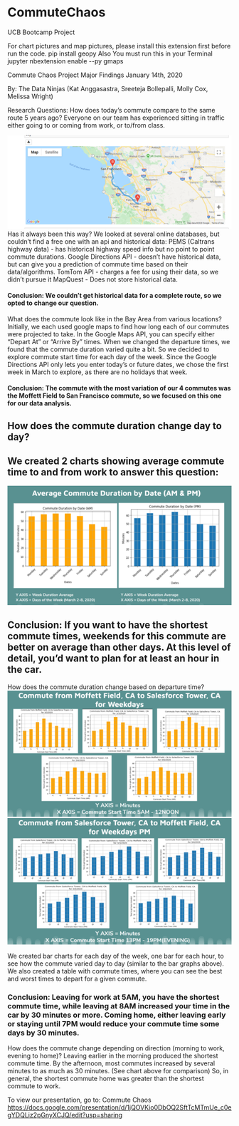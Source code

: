 # CommuteChaos
UCB Bootcamp Project

For chart pictures and map pictures, please install this extension first before run the code.
pip install geopy
Also You must run this in your Terminal jupyter nbextension enable --py gmaps


Commute Chaos Project
Major Findings
January 14th, 2020

By:  The Data Ninjas (Kat Anggasastra, Sreeteja Bollepalli, Molly Cox, Melissa Wright)

Research Questions:
 How does today’s commute compare to the same route 5 years ago?  Everyone on our team has experienced sitting in traffic either going to or coming from work, or to/from class.
 
![mapofroute](images/map.png)
 Has it always been this way?
We looked at several online databases, but couldn’t find a free one with an api and historical data:  PEMS (Caltrans highway data) - has historical highway speed info but no point to point commute durations.
Google Directions API - doesn’t have historical data, but can give you a prediction of commute time based on their data/algorithms.
TomTom API - charges a fee for using their data, so we didn’t pursue it
MapQuest - Does not store historical data.

#### Conclusion:  We couldn’t get historical data for a complete route, so we opted to change our question.

What does the commute look like in the Bay Area from various locations?
Initially, we each used google maps to find how long each of our commutes were projected to take.  In the Google Maps API, you can specify either “Depart At” or “Arrive By” times.  When we changed the departure times, we found that the commute duration varied quite a bit.  So we decided to explore commute start time for each day of the week. Since the Google Directions API only lets you enter today’s or future dates, we chose the first week in March to explore, as there are no holidays that week.

#### Conclusion:  The commute with the most variation of our 4 commutes was the Moffett Field to San Francisco commute, so we focused on this one for our data analysis.

## How does the commute duration change day to day?
## We created 2 charts showing average commute time to and from work to answer this question:

![avgcommutebyday](images/averagecommutedurationbydayofweek.png)



## Conclusion:  If you want to have the shortest commute times, weekends for this commute are better on average than other days. At this level of detail, you’d want to plan for at least an hour in the car.

How does the commute duration change based on departure time?
![avgcommutenorthbound](images/weekdaycommutenorthbound.png)
![avgcommutesouthbound](images/weekdaycommutesouthboundpm.png)

We created bar charts for each day of the week, one bar for each hour, to see how the commute varied day to day (similar to the bar graphs above).  We also created a table with commute times, where you can see the best and worst times to depart for a given commute.



### Conclusion:  Leaving for work at 5AM, you have the shortest commute time, while leaving at 8AM increased your time in the car by 30 minutes or more.  Coming home, either leaving early or staying until 7PM would reduce your commute time some days by 30 minutes.

How does the commute change depending on direction (morning to work, evening to home)?
Leaving earlier in the morning produced the shortest commute time.  By the afternoon, most commutes increased by several minutes to as much as 30 minutes. (See chart above for comparison)
So, in general, the shortest commute home was greater than the shortest commute to work.


To view our presentation, go to: Commute Chaos https://docs.google.com/presentation/d/1jQOVKio0DbOQ2SftTcMTmUe_c0egYDQLiz2pGnyXCJQ/edit?usp=sharing





